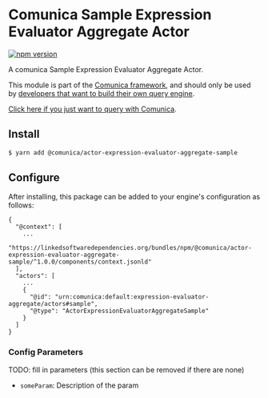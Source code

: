 # Comunica Sample Expression Evaluator Aggregate Actor

[![npm version](https://badge.fury.io/js/%40comunica%2Factor-expression-evaluator-aggregate-sample.svg)](https://www.npmjs.com/package/@comunica/actor-expression-evaluator-aggregate-sample)

A comunica Sample Expression Evaluator Aggregate Actor.

This module is part of the [Comunica framework](https://github.com/comunica/comunica),
and should only be used by [developers that want to build their own query engine](https://comunica.dev/docs/modify/).

[Click here if you just want to query with Comunica](https://comunica.dev/docs/query/).

## Install

```bash
$ yarn add @comunica/actor-expression-evaluator-aggregate-sample
```

## Configure

After installing, this package can be added to your engine's configuration as follows:
```text
{
  "@context": [
    ...
    "https://linkedsoftwaredependencies.org/bundles/npm/@comunica/actor-expression-evaluator-aggregate-sample/^1.0.0/components/context.jsonld"  
  ],
  "actors": [
    ...
    {
      "@id": "urn:comunica:default:expression-evaluator-aggregate/actors#sample",
      "@type": "ActorExpressionEvaluatorAggregateSample"
    }
  ]
}
```

### Config Parameters

TODO: fill in parameters (this section can be removed if there are none)

* `someParam`: Description of the param
